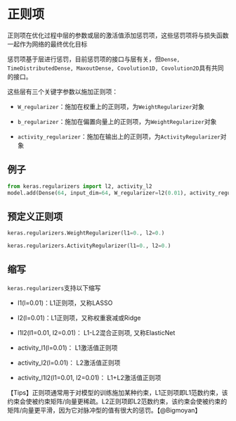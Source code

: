 # 正则项

正则项在优化过程中层的参数或层的激活值添加惩罚项，这些惩罚项将与损失函数一起作为网络的最终优化目标

惩罚项基于层进行惩罚，目前惩罚项的接口与层有关，但```Dense, TimeDistributedDense, MaxoutDense, Covolution1D, Covolution2D```具有共同的接口。

这些层有三个关键字参数以施加正则项：

* ```W_regularizer```：施加在权重上的正则项，为```WeightRegularizer```对象

* ```b_regularizer```：施加在偏置向量上的正则项，为```WeightRegularizer```对象

* ```activity_regularizer```：施加在输出上的正则项，为```ActivityRegularizer```对象

## 例子
```python
from keras.regularizers import l2, activity_l2
model.add(Dense(64, input_dim=64, W_regularizer=l2(0.01), activity_regularizer=activity_l2(0.01)))
```

## 预定义正则项

```python
keras.regularizers.WeightRegularizer(l1=0., l2=0.)
```

```python
keras.regularizers.ActivityRegularizer(l1=0., l2=0.)
```

## 缩写

```keras.regularizers```支持以下缩写

* l1(l=0.01)：L1正则项，又称LASSO

* l2(l=0.01)：L1正则项，又称权重衰减或Ridge

* l1l2(l1=0.01, l2=0.01)： L1-L2混合正则项, 又称ElasticNet

* activity_l1(l=0.01)： L1激活值正则项

* activity_l2(l=0.01)： L2激活值正则项

* activity_l1l2(l1=0.01, l2=0.01)： L1+L2激活值正则项

 【Tips】正则项通常用于对模型的训练施加某种约束，L1正则项即L1范数约束，该约束会使被约束矩阵/向量更稀疏。L2正则项即L2范数约束，该约束会使被约束的矩阵/向量更平滑，因为它对脉冲型的值有很大的惩罚。【@Bigmoyan】